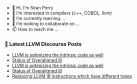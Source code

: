 - 👋 Hi, I’m Sean Perry
- 👀 I’m interested in compilers (c++, COBOL, llvm)
- 🌱 I’m currently learning ...
- 💞️ I’m looking to collaborate on ...
- 📫 How to reach me ...

<!---
s66perry/s66perry is a ✨ special ✨ repository because its `README.md` (this file) appears on your GitHub profile.
You can click the Preview link to take a look at your changes.
--->
### 📕 Latest LLVM Discourse Posts

<!-- DISCOURSE-LLVM:START -->
- [LLVM is optimizing the intrinsic code as well](https://discourse.llvm.org/t/llvm-is-optimizing-the-intrinsic-code-as-well/66439#post_3)
- [Status of Overaligned i8](https://discourse.llvm.org/t/status-of-overaligned-i8/66913#post_2)
- [LLVM is optimizing the intrinsic code as well](https://discourse.llvm.org/t/llvm-is-optimizing-the-intrinsic-code-as-well/66439#post_2)
- [Status of Overaligned i8](https://discourse.llvm.org/t/status-of-overaligned-i8/66913#post_1)
- [Replacing LLVM IR instructions which have different types](https://discourse.llvm.org/t/replacing-llvm-ir-instructions-which-have-different-types/66908#post_3)
<!-- DISCOURSE-LLVM:END -->

